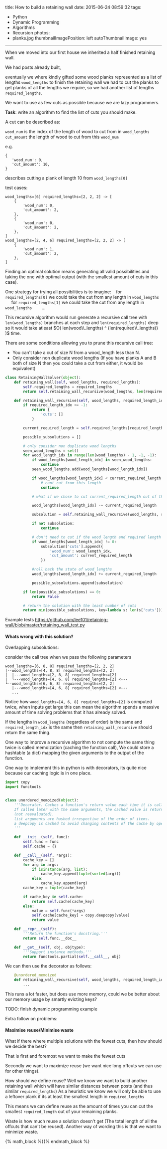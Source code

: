 title: How to build a retaining wall
date: 2015-06-24 08:59:32
tags: 
- Python
- Dynamic Programming
- Algorithms
- Recursion
photos:
- planks.jpg
thumbnailImagePosition: left
autoThumbnailImage: yes
---

When we moved into our first house we inherited a half finished retaining wall.

We had posts already built, 
<!-- more -->

eventually we where kindly gifted some wood planks represented as a list of lengths `wood_lengths`
to finish the retaining wall we had to cut the planks to get planks of all the lengths we require, 
so we had another list of lengths `required_lengths`.

We want to use as few cuts as possible because we are lazy programmers.

<b>Task</b>: write an algorithm to find the list of cuts you should make.

A cut can be described as:
 
 
 `wood_num` is the index of the length of wood to cut from in `wood_lengths` 
 `cut_amount` the length of wood to cut from this `wood_num`
 
 e.g.
 
 ```
 {
    'wood_num': 0,
    'cut_amount': 10,
 }
 ```
 describes cutting a plank of length 10 from `wood_lengths[0]`

test cases:

```
wood_lengths=[6] required_lengths=[2, 2, 2] -> [
    {
        'wood_num': 0,
        'cut_amount': 2,
    },
    {
        'wood_num': 0,
        'cut_amount': 2,
    },
]
wood_lengths=[2, 4, 6] required_lengths=[2, 2, 2] -> [
    {
        'wood_num': 1,
        'cut_amount': 2,
    },
]
```

Finding an optimal solution means generating all valid possibilities and taking the one with optimal output (with the smallest amount of cuts in this case).

One strategy for trying all possibilities is to imagine:
&nbsp;&nbsp; for `required_lengths[0]` we could take the cut from any length in `wood_lengths`
&nbsp;&nbsp;&nbsp;&nbsp; for `required_lengths[1]` we could take the cut from any length in `wood_lengths`
&nbsp;&nbsp;&nbsp;&nbsp;&nbsp;&nbsp; ...


This recursive algorithm would run generate a recursive call tree with `len(wood_lengths)` branches at each step and `len(required_lengths)` deep
 so it would take atleast $O( len(wood\\_lengths) ^ {len(required\\_lengths)} )$ time.
 
There are some conditions allowing you to prune this recursive call tree: 
- You can't take a cut of size N from a wood_length less than N.
- Only consider non duplicate wood lengths (If you have planks A and B both of size N then you could take a cut from either, it would be equivalent)


```python
class RetainingWallSolver(object):
    def retaining_wall(self, wood_lengths, required_lengths):
        self.required_lengths = required_lengths
        return self.retaining_wall_recursive(wood_lengths, len(required_lengths) - 1)

    def retaining_wall_recursive(self, wood_lengths, required_length_idx):
        if required_length_idx <= -1:
            return {
                'cuts': []
            }

        current_required_length = self.required_lengths[required_length_idx]

        possible_subsolutions = []

        # only consider non duplicate wood lengths
        seen_wood_lengths = set()
        for wood_length_idx in range(len(wood_lengths) - 1, -1, -1):
            if wood_lengths[wood_length_idx] in seen_wood_lengths:
                continue
            seen_wood_lengths.add(wood_lengths[wood_length_idx])

            if wood_lengths[wood_length_idx] < current_required_length:
                # cant cut from this length
                continue

            # what if we chose to cut current_required_length out of this wood length

            wood_lengths[wood_length_idx] -= current_required_length

            subsolution = self.retaining_wall_recursive(wood_lengths, required_length_idx - 1)

            if not subsolution:
                continue

            # don't need to cut if the wood length and required length are the same
            if wood_lengths[wood_length_idx] != 0:
                subsolution['cuts'].append({
                    'wood_num': wood_length_idx,
                    'cut_amount': current_required_length
                })

            #roll back the state of wood_lengths
            wood_lengths[wood_length_idx] += current_required_length

            possible_subsolutions.append(subsolution)

        if len(possible_subsolutions) == 0:
            return False

        # return the solution with the least number of cuts
        return min(possible_subsolutions, key=lambda s: len(s['cuts']))
```


Example tests https://github.com/lee101/retaining-wall/blob/master/retaining_wall_test.py

#### Whats wrong with this solution?

Overlapping subsolutions:

consider the call tree when we pass the following parameters

```
wood_lengths=[6, 8, 8] required_lengths=[2, 2, 2]
|--wood_lengths=[4, 8, 8] required_lengths=[2, 2]
|  |---wood_lengths=[2, 8, 8] required_lengths=[2]
|  └---wood_lengths=[4, 6, 8] required_lengths=[2] <---
└--wood_lengths=[6, 6, 8] required_lengths=[2, 2]
   |---wood_lengths=[4, 6, 8] required_lengths=[2] <---
   ...
```

Notice how `wood_lengths=[4, 6, 8] required_lengths=[2]` is computed twice, 
when inputs get large this can mean the algorithm spends a massive amount of time solving problems that it has already solved.

If the lengths in `wood_lengths` (regardless of order) is the same and `required_length_idx` is the same then `retaining_wall_recursive` should return the same thing.

One way to improve a recursive algorithm to not compute the same thing twice is called memoization (caching the function call), 
We could store a hashtable (a dict) mapping the given arguments to the output of the function.

One way to implement this in python is with decorators, its quite nice because our caching logic is in one place.


```python
import copy
import functools


class unordered_memoized(object):
    '''Decorator. Caches a function's return value each time it is called.
    If called later with the same arguments, the cached value is returned
    (not reevaluated).
    list arguments are hashed irrespective of the order of items.
    a deepcopy is cached to avoid changing contents of the cache by operating on a functions return value.
    '''

    def __init__(self, func):
        self.func = func
        self.cache = {}

    def __call__(self, *args):
        cache_key = []
        for arg in args:
            if isinstance(arg, list):
                cache_key.append(tuple(sorted(arg)))
            else:
                cache_key.append(arg)
        cache_key = tuple(cache_key)

        if cache_key in self.cache:
            return self.cache[cache_key]
        else:
            value = self.func(*args)
            self.cache[cache_key] = copy.deepcopy(value)
            return value

    def __repr__(self):
        '''Return the function's docstring.'''
        return self.func.__doc__

    def __get__(self, obj, objtype):
        '''Support instance methods.'''
        return functools.partial(self.__call__, obj)
```

We can then use the decorator as follows:

```python
    @unordered_memoized
    def retaining_wall_recursive(self, wood_lengths, required_length_idx):
        ...
```

This runs a lot faster, but does use more memory, could we be better about our memory usage by smartly evicting keys?

TODO: finish dynamic programming example


Extra follow on problems:

#### Maximise reuse/Minimise waste

What if there where multiple solutions with the fewest cuts, then how should we decide the best?

That is first and foremost we want to make the fewest cuts

Secondly we want to maximize reuse (we want nice long offcuts we can use for other things).

How should we define reuse?
Well we know we want to build another retaining wall which will have similar distances between posts (and thus similar `required_lengths`)
As a heuristic we know we will only be able to use a leftover plank if its at least the smallest length in `required_lengths`

This means we can define reuse as the amount of times you can cut the smallest `required_length` out of your remaining planks.

Waste is how much reuse a solution doesn't get (The total length of all the offcuts that can't be reused).
Another way of wording this is that we want to minimize waste.

{% math_block %}{% endmath_block %}
